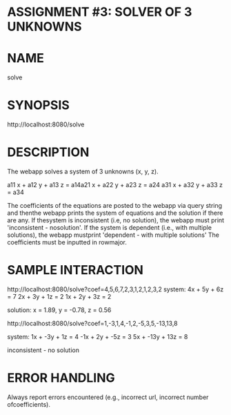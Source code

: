 # ASSIGNMENT #3: SOLVER OF 3 UNKNOWNS

# NAME

solve

# SYNOPSIS

http://localhost:8080/solve

# DESCRIPTION

The webapp solves a system of 3 unknowns (x, y, z).

a11 x + a12 y + a13 z = a14a21 
x + a22 y + a23 z = a24
a31 x + a32 y + a33 z = a34

The coefficients of the equations are posted to the webapp via query string and thenthe webapp prints the system of equations and the solution if there are any. If thesystem is inconsistent (i.e, no solution), the webapp must print 'inconsistent - nosolution'. If the system is dependent (i.e., with multiple solutions), the webapp mustprint 'dependent - with multiple solutions' The coefficients must be inputted in rowmajor.

# SAMPLE INTERACTION

http://localhost:8080/solve?coef=4,5,6,7,2,3,1,2,1,2,3,2
system:
4x + 5y + 6z = 7
2x + 3y + 1z = 2
1x + 2y + 3z = 2

solution:
x = 1.89, y = -0.78, z = 0.56

http://localhost:8080/solve?coef=1,-3,1,4,-1,2,-5,3,5,-13,13,8

system:
1x + -3y + 1z = 4
-1x + 2y + -5z = 3
5x + -13y + 13z = 8

inconsistent - no solution

# ERROR HANDLING

Always report errors encountered (e.g., incorrect url, incorrect number ofcoefficients).